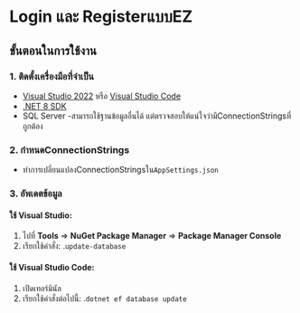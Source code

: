 # Login และ RegisterแบบEZ
## ขั้นตอนในการใช้งาน
### 1. ติดตั้งเครื่องมือที่จําเป็น

-   [Visual Studio 2022](https://visualstudio.microsoft.com/downloads)  หรือ  [Visual Studio Code](https://code.visualstudio.com/)
-   [.NET 8 SDK](https://dotnet.microsoft.com/download/dotnet/8.0)
- SQL Server -สามารถใช้ฐานข้อมูลอื่นได้ แต่ตรวจสอบให้แน่ใจว่ามีConnectionStringsที่ถูกต้อง

### 2. กําหนดConnectionStrings

-   ทําการเปลี่ยนแปลงConnectionStringsใน`AppSettings.json`

### 3. อัพเดตข้อมูล

#### ใช้ Visual Studio:

1.  ไปที่  **Tools**  =>  **NuGet Package Manager**  =>  **Package Manager Console**
2.  เรียกใช้คําสั่ง: .`update-database`

#### ใช้ Visual Studio Code:
1.  เปิดเทอร์มินัล
2.  เรียกใช้คําสั่งต่อไปนี้: .`dotnet ef database update`
